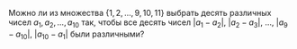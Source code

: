 Можно ли из множества $\{1,2, \ldots ,9,10,11\}$ выбрать десять различных чисел $a_1,a_2,\ldots ,a_{10}$  так, чтобы все десять чисел $|a_1 - a_2|,$ $|a_2 - a_3|,$ $\ldots,$ $|a_9 - a_{10}|,$ $|a_{10} - a_{1}|$ были различными?
